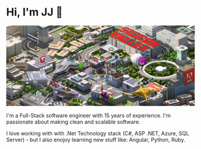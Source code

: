 # Hi, I'm JJ :wave:

<img src="https://github.com/jjantoniofranco/jjantoniofranco/blob/main/img/siliconvalley_banner3.jpg" />

I'm a Full-Stack software engineer with 15 years of experience. I'm passionate about making clean and scalable software.

I love working with with .Net Technology stack (C#, ASP .NET, Azure, SQL Server) - but I also enojoy learning new stuff like: Angular, Python, Ruby.